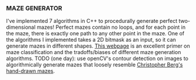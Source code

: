 ### MAZE GENERATOR

I've implemented 7 algorithms in C++ to procedurally generate perfect two-dimensional mazes! Perfect mazes contain no loops, and for each point in the maze, there is exactly one path to any other point in the maze. One of the algorithms I implemented takes a 2D bitmask as an input, so it can generate mazes in different shapes. [This webpage](https://www.astrolog.org/labyrnth/algrithm.htm) is an excellent primer on maze classification and the tradoffs/biases of different maze generation algorithms. TODO (one day): use openCV's contour detection on images to algorithmically generate mazes that loosely resemble [Christopher Berg's hand-drawn mazes](http://www.amazeingart.com/free-mazes/more-free-mazes.html).